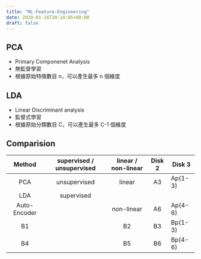 ```yaml
---
title: "ML-Feature-Engineering"
date: 2020-01-16T20:24:05+08:00
draft: false
---
```


## PCA

- Primary Componenet Analysis
- 無監督學習
- 根據原始特徵數目 n，可以產生最多 n 個維度

## LDA

- Linear Discriminant analysis
- 監督式學習
- 根據原始分類數目 C，可以產生最多 C-1 個維度

## Comparision

|    Method    | supervised / unsupervised | linear / non-linear | Disk 2 | Disk 3  |
| :----------: | :-----------------------: | :-----------------: | :----: | ------- |
|     PCA      |       unsupervised        |       linear        |   A3   | Ap(1-3) |
|     LDA      |        supervised         |                     |        |         |
| Auto-Encoder |                           |     non-linear      |   A6   | Ap(4-6) |
|      B1      |                           |         B2          |   B3   | Bp(1-3) |
|      B4      |                           |         B5          |   B6   | Bp(4-6) |
